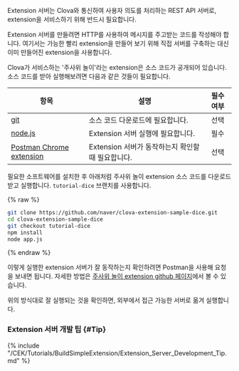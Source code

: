 Extension 서버는 Clova와 통신하여 사용자 의도를 처리하는 REST API 서버로, extension을 서비스하기 위해 반드시 필요합니다.

Extension 서버를 만들려면 HTTP를 사용하여 메시지를 주고받는 코드를 작성해야 합니다.
여기서는 가능한 빨리 extension을 만들어 보기 위해 직접 서버를 구축하는 대신 이미 만들어진 extension을 사용합니다.

Clova가 서비스하는 '주사위 놀이'라는 extension은 소스 코드가 공개되어 있습니다.
소스 코드를 받아 실행해보려면 다음과 같은 것들이 필요합니다.

| 항목     | 설명                               | 필수 여부 |
|---------|-----------------------------------|:-------:|
| <a href="https://git-scm.com/" target="_blank">git</a>    | 소스 코드 다운로드에 필요합니다.          | 선택     |
| <a href="https://nodejs.org/" target="_blank">node.js</a> | Extension 서버 실행에 필요합니다.          | 필수     |
| <a href="https://chrome.google.com/webstore/detail/postman/fhbjgbiflinjbdggehcddcbncdddomop" target="_blank">Postman Chrome extension</a> | Extension 서버가 동작하는지 확인할 때 필요합니다. | 선택     |

필요한 소프트웨어를 설치한 후 아래처럼 주사위 놀이 extension 소스 코드를 다운로드 받고 실행합니다. `tutorial-dice` 브랜치를 사용합니다.

{% raw %}
```bash
git clone https://github.com/naver/clova-extension-sample-dice.git
cd clova-extension-sample-dice
git checkout tutorial-dice
npm install
node app.js
```
{% endraw %}

이렇게 실행한 extension 서버가 잘 동작하는지 확인하려면 Postman을 사용해 요청을 보내면 됩니다. 자세한 방법은 <a href="https://github.com/naver/clova-extension-sample-dice" target="_blank">주사위 놀이 extension github 페이지</a>에서 볼 수 있습니다.

위의 방식대로 잘 실행되는 것을 확인하면, 외부에서 접근 가능한 서버로 옮겨 실행합니다.

### Extension 서버 개발 팁 {#Tip}
{% include "/CEK/Tutorials/BuildSimpleExtension/Extension_Server_Development_Tip.md" %}
